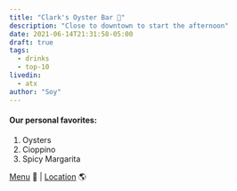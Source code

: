 ```yaml
---
title: "Clark's Oyster Bar 🥃"
description: "Close to downtown to start the afternoon"
date: 2021-06-14T21:31:58-05:00
draft: true
tags:
  - drinks
  - top-10
livedin:
  - atx
author: "Soy"
---
```


#### Our personal favorites:

1. Oysters
2. Cioppino
3. Spicy Margarita

[Menu](https://clarksaustin.com/wp-content/uploads/2020/05/Clarks_Dinner.pdf) 📖  |  [Location](https://goo.gl/maps/RB3ijNinvwVJVnGy7) 🌎
